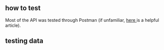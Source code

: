 ## how to test
Most of the API was tested through Postman (if unfamiliar, <a href = "https://medium.com/aubergine-solutions/api-testing-using-postman-323670c89f6d"> here </a> is a helpful article).

## testing data

